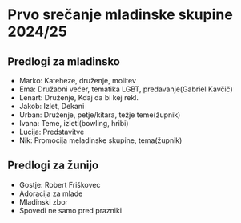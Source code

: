 # Prvo srečanje mladinske skupine 2024/25

## Predlogi za mladinsko
- Marko: Kateheze, druženje, molitev
- Ema: Družabni većer, tematika LGBT, predavanje(Gabriel Kavčič)
- Lenart: Druženje, Kdaj da bi kej rekl.
- Jakob: Izlet, Dekani
- Urban: Druženje, petje/kitara, težje teme(župnik)
- Ivana: Teme, izleti(bowling, hribi)
- Lucija: Predstavitve
- Nik: Promocija meladinske skupine, tema(župnik)

## Predlogi za žunijo
- Gostje: Robert Friškovec
- Adoracija za mlade
- Mladinski zbor
- Spovedi ne samo pred prazniki
